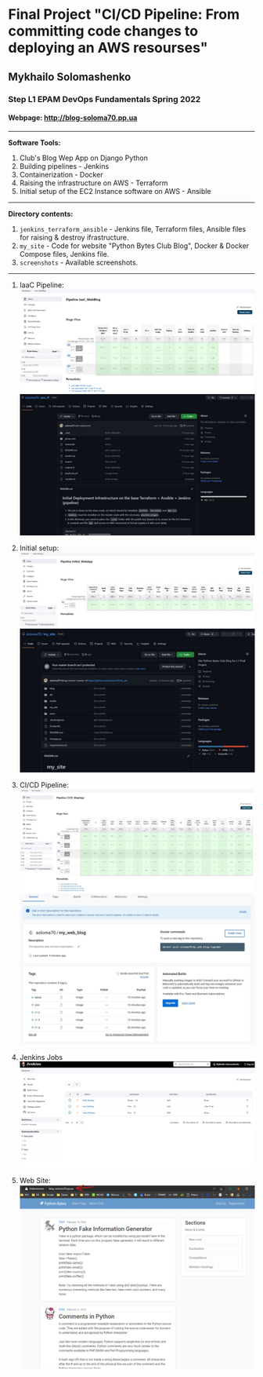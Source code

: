# Final Project "CI/CD Pipeline: From committing code changes to deploying an AWS resourses"

## Mykhailo Solomashenko

### Step L1  EPAM DevOps Fundamentals Spring 2022
  
#### Webpage: <http://blog-soloma70.pp.ua>
  
---  
**Software Tools:**

1. Club's Blog Wep App on Django Python
2. Building pipelines - Jenkins
3. Containerization - Docker
4. Raising the infrastructure on AWS - Terraform
5. Initial setup of the EC2 Instance software on AWS - Ansible

---
**Directory contents:**

1. `jenkins_terraform_ansible` - Jenkins file, Terraform files, Ansible files for raising & destroy ifrastructure.
2. `my_site` - Code for website "Python Bytes Club Blog", Docker & Docker Compose files, Jenkins file.
3. `screenshots` - Available screenshots.

---

1. IaaC Pipeline:
![](./screenshots/Jenkins_01.jpg)
![](./screenshots/GitHub_01.jpg)

2. Initial setup:
![](./screenshots/Jenkins_02.jpg)
![](./screenshots/GitHub_02.jpg)

3. CI/CD Pipeline:
![](./screenshots/Jenkins_03.jpg)
![](./screenshots/DockerHub_01.jpg)

4. Jenkins Jobs
![](./screenshots/Jenkins_04.jpg)

5. Web Site:
![](./screenshots/my_web_blog_01.jpg)
